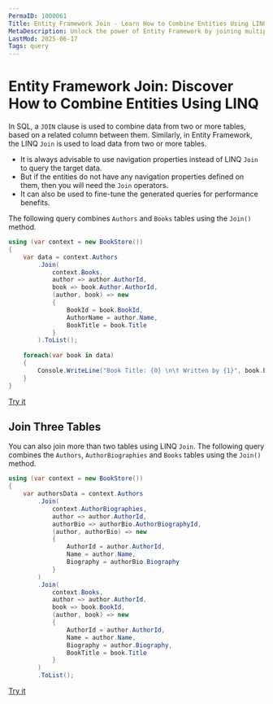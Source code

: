 ```yaml
---
PermaID: 1000061
Title: Entity Framework Join - Learn How to Combine Entities Using LINQ
MetaDescription: Unlock the power of Entity Framework by joining multiple entities in your LINQ query. Learn how to join your entities and load all data you need.
LastMod: 2025-06-17
Tags: query
---
```


# Entity Framework Join: Discover How to Combine Entities Using LINQ

In SQL, a `JOIN` clause is used to combine data from two or more tables, based on a related column between them. Similarly, in Entity Framework, the LINQ `Join` is used to load data from two or more tables. 

 - It is always advisable to use navigation properties instead of LINQ `Join` to query the target data. 
 - But if the entities do not have any navigation properties defined on them, then you will need the `Join` operators.
 - It can also be used to fine-tune the generated queries for performance benefits.

The following query combines `Authors` and `Books` tables using the `Join()` method.

```csharp
using (var context = new BookStore())
{
    var data = context.Authors
        .Join(
            context.Books,
            author => author.AuthorId,
            book => book.Author.AuthorId,
            (author, book) => new
            {
                BookId = book.BookId,
                AuthorName = author.Name,
                BookTitle = book.Title
            }
        ).ToList();
	
    foreach(var book in data)
    {
        Console.WriteLine("Book Title: {0} \n\t Written by {1}", book.BookTitle, book.AuthorName);
    }
}
```

[Try it](https://dotnetfiddle.net/yXTgHu)

## Join Three Tables

You can also join more than two tables using LINQ `Join`. The following query combines the `Authors`, `AuthorBiographies` and `Books` tables using the `Join()` method.

```csharp
using (var context = new BookStore())
{
    var authorsData = context.Authors
        .Join(
            context.AuthorBiographies,
            author => author.AuthorId,
            authorBio => authorBio.AuthorBiographyId,
            (author, authorBio) => new
            {
                AuthorId = author.AuthorId,
                Name = author.Name,
                Biography = authorBio.Biography
            }
        )
        .Join(
            context.Books,
            author => author.AuthorId,
            book => book.BookId,
            (author, book) => new
            {
                AuthorId = author.AuthorId,
                Name = author.Name,
                Biography = author.Biography,
                BookTitle = book.Title
            }
        )
        .ToList();
```

[Try it](https://dotnetfiddle.net/mDcWVr)
